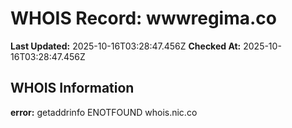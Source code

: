 # WHOIS Record: wwwregima.co

**Last Updated:** 2025-10-16T03:28:47.456Z
**Checked At:** 2025-10-16T03:28:47.456Z

## WHOIS Information

**error:** getaddrinfo ENOTFOUND whois.nic.co

